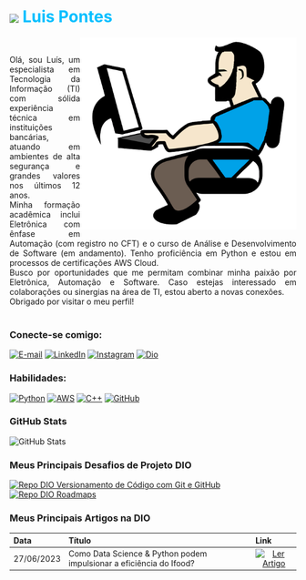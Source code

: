 <h1>
    <a href="https://www.dio.me/">
    <img align="center" width="40px" src="https://hermes.digitalinnovation.one/assets/diome/logo-minimized.png"></a>
    <strong style="color:#00BFFF">Luis Pontes</strong>
</h1>
<img align="right" width="380px" src="https://github.com/CientistaPY/CientistaPY/blob/main/PROGRAMMER-removebg-preview.png?raw=true"></a>
<br>
<p align="justify">Olá, sou Luís, um especialista em Tecnologia da Informação (TI) com sólida experiência técnica em instituições bancárias, atuando em ambientes de alta segurança e grandes valores nos últimos 12 anos.
<br>
Minha formação acadêmica inclui Eletrônica com ênfase em Automação (com registro no CFT) e o curso de Análise e Desenvolvimento de Software (em andamento). Tenho proficiência em Python e estou em processos de certificações AWS Cloud.
<br>
Busco por oportunidades que me permitam combinar minha paixão por Eletrônica, Automação e Software. Caso estejas interessado em colaborações ou sinergias na área de TI, estou aberto a novas conexões. 
<br>
Obrigado por visitar o meu perfil!
<br>
<br>


### Conecte-se comigo:
[![E-mail](https://img.shields.io/badge/-Email-000?style=for-the-badge&logo=microsoft-outlook&logoColor=00BFFF&color:FFF)](mailto:mailtoluiscarlos@gmail.com)
[![LinkedIn](https://img.shields.io/badge/-LinkedIn-000?style=for-the-badge&logo=linkedin&logoColor=00BFFF&color:FFF)](https://www.linkedin.com/in/luís-pontes-289645137)
[![Instagram](https://img.shields.io/badge/-Instagram-000?style=for-the-badge&logo=instagram&logoColor=00BFFF&color:FFF)](https://www.instagram.com/cientista.py/)
[![Dio](https://img.shields.io/badge/-Dio-000?style=for-the-badge&logo=dtube&logoColor=00BFFF&color:FFF)](https://web.dio.me/users/MAILTOLUISCARLOS/)
<br>

### Habilidades:
[![Python](https://img.shields.io/badge/python-000?style=for-the-badge&logo=python&logoColor=00BFFF&color:FFF)](https://www.python.org/)
[![AWS](https://img.shields.io/badge/AWS_Cloud-000?style=for-the-badge&logo=amazon-aws&&logoColor=00BFFF&color:FFF)](http://aws.amazon.com/)
[![C++](https://img.shields.io/badge/C++-000?style=for-the-badge&logo=c%2B%2B&&logoColor=00BFFF&color:FFF)](https://cplusplus.com/)
[![GitHub](https://img.shields.io/badge/-GitHub-000?style=for-the-badge&logo=github&logoColor=00BFFF&color:FFF)](https://docs.github.com/)
<br>

### GitHub Stats
![GitHub Stats](https://github-readme-stats.vercel.app/api?username=CientistaPy&theme=transparent&bg_color=000&border_color=30A3DC&show_icons=true&icon_color=30A3DC&title_color=E94D5F&text_color=FFF)
<br>

### Meus Principais Desafios de Projeto DIO
[![Repo DIO Versionamento de Código com Git e GitHub](https://github-readme-stats.vercel.app/api/pin/?username=elidianaandrade&repo=dio-lab-open-source&bg_color=000&border_color=30A3DC&show_icons=true&icon_color=30A3DC&title_color=E94D5F&text_color=FFF)](https://github.com/CientistaPY/dio-curso-git-github.git)
[![Repo DIO Roadmaps](https://github-readme-stats.vercel.app/api/pin/?username=digitalinnovationone&repo=roadmaps&bg_color=000&border_color=30A3DC&show_icons=true&icon_color=30A3DC&title_color=E94D5F&text_color=FFF)](https://github.com/digitalinnovationone/roadmaps)
<br>

### Meus Principais Artigos na DIO
<table>
  <thead>
    <tr align="left">
      <th>Data</th>
      <th>Título</th>
      <th>Link</th>
    </tr>
  </thead>
  <tbody align="left">
    <tr>
      <td>27/06/2023</td>
      <td>Como Data Science & Python podem impulsionar a eficiência do Ifood?</td>
      <td align="center">
        <a href="https://www.dio.me/articles/como-data-science-python-podem-impulsionar-a-eficiencia-do-ifood">
           <img align="center" alt="Ler Artigo" src="https://img.shields.io/badge/Ler%20Artigo-30A3DC?style=for-the-badge">
        </a>
      </td>
    </tr>
    <tr>
      
  <tfoot></tfoot>
</table>
